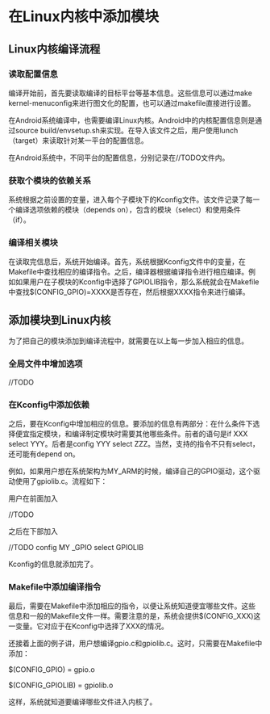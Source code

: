 # 在Linux内核中添加模块

## Linux内核编译流程

### 读取配置信息

编译开始前，首先要读取编译的目标平台等基本信息。这些信息可以通过make kernel-menuconfig来进行图文化的配置，也可以通过makefile直接进行设置。

在Android系统编译中，也需要编译Linux内核。Android中的内核配置信息则是通过source build/envsetup.sh来实现。在导入该文件之后，用户使用lunch （target）来读取针对某一平台的配置信息。

在Android系统中，不同平台的配置信息，分别记录在//TODO文件内。

### 获取个模块的依赖关系

系统根据之前设置的变量，进入每个子模块下的Kconfig文件。该文件记录了每一个编译选项依赖的模块（depends on），包含的模块（select）和使用条件（if）。

### 编译相关模块

在读取完信息后，系统开始编译。首先，系统根据Kconfig文件中的变量，在Makefile中查找相应的编译指令。之后，编译器根据编译指令进行相应编译。例如如果用户在子模块的Kconfig中选择了GPIOLIB指令，那么系统就会在Makefile中查找$(CONFIG_GPIO)=XXXX是否存在，然后根据XXXX指令来进行编译。

## 添加模块到Linux内核

为了把自己的模块添加到编译流程中，就需要在以上每一步加入相应的信息。

### 全局文件中增加选项

//TODO

### 在Kconfig中添加依赖

之后，要在Kconfig中增加相应的信息。要添加的信息有两部分：在什么条件下选择便宜指定模块，和编译制定模块时需要其他哪些条件。前者的语句是if XXX select YYY。后者是config YYY select ZZZ。当然，支持的指令不只有select，还可能有depend on。

例如，如果用户想在系统架构为MY_ARM的时候，编译自己的GPIO驱动，这个驱动使用了gpiolib.c。流程如下：

用户在前面加入

//TODO

之后在下部加入

//TODO config MY _GPIO select GPIOLIB

Kconfig的信息就添加完了。

### Makefile中添加编译指令

最后，需要在Makefile中添加相应的指令，以便让系统知道便宜哪些文件。这些信息和一般的Makefile文件一样。需要注意的是，系统会提供$(CONFIG_XXX)这一变量。它对应于在Kconfig中选择了XXX的情况。

还接着上面的例子讲，用户想编译gpio.c和gpiolib.c。这时，只需要在Makefile中添加：

$(CONFIG_GPIO) = gpio.o

$(CONFIG_GPIOLIB) = gpiolib.o

这样，系统就知道要编译哪些文件进入内核了。


